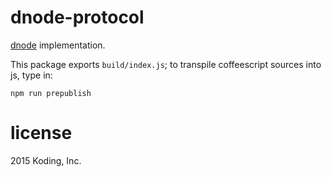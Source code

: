 # dnode-protocol

[dnode](https://github.com/substack/dnode) implementation.

This package exports `build/index.js`; to transpile coffeescript sources into js, type in:

```
npm run prepublish
```

# license

2015 Koding, Inc.
